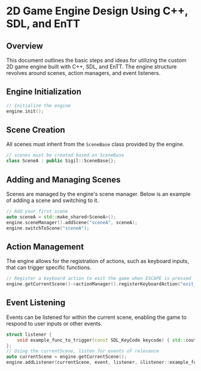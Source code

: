 # 2D Game Engine Design Using C++, SDL, and EnTT

## Overview

This document outlines the basic steps and ideas for utilizing the custom 2D game engine built with C++, SDL, and EnTT. The engine structure revolves around scenes, action managers, and event listeners.

## Engine Initialization

```cpp
// Initialize the engine
engine.init();
```

## Scene Creation

All scenes must inherit from the `SceneBase` class provided by the engine.

```cpp
// scenes must be created based on SceneBase
class SceneA : public Sigil::SceneBase{};
```

## Adding and Managing Scenes

Scenes are managed by the engine's scene manager. Below is an example of adding a scene and switching to it.

```cpp
// Add your first scene
auto sceneA = std::make_shared<SceneA>();
engine.sceneManager().addScene("sceneA", sceneA);
engine.switchToScene("sceneA");
```

## Action Management

The engine allows for the registration of actions, such as keyboard inputs, that can trigger specific functions.

```cpp
// Register a keyboard action to exit the game when ESCAPE is pressed
engine.getCurrentScene()->actionManager().registerKeyboardAction("exit_game", SDLK_ESCAPE);
```

## Event Listening

Events can be listened for within the current scene, enabling the game to respond to user inputs or other events.

```cpp
struct listener {
    void example_func_to_trigger(const SDL_KeyCode keycode) { std::cout << "Pressed key : " << keycode << '\n'; }
};
// Using the currentScene, listen for events of relevance
auto currentScene = engine.getCurrentScene();
engine.addListener(currentScene, event, listener, &listener::example_func_to_trigger);
```